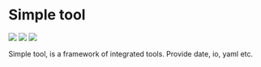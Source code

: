 # Simple tool

[![](https://img.shields.io/badge/java%20version-11-blue?style=flat)](https://www.oracle.com/java/technologies/javase-jdk11-downloads.html)
[![](https://img.shields.io/badge/version-0.0.1-blue?style=flat)]()
[![](https://img.shields.io/badge/service%20test-failing-red?style=flat)]()

Simple tool, is a framework of integrated tools. 
Provide date, io, yaml etc.